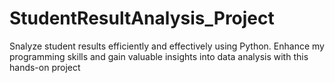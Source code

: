 # StudentResultAnalysis_Project
Snalyze student results efficiently and effectively using Python. Enhance my programming skills and gain valuable insights into data analysis with this hands-on project
